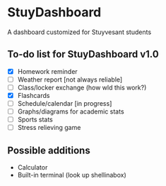 # StuyDashboard
A dashboard customized for Stuyvesant students
  
## To-do list for StuyDashboard v1.0
- [X] Homework reminder
- [ ] Weather report [not always reliable]
- [ ] Class/locker exchange (how wld this work?)
- [X] Flashcards
- [ ] Schedule/calendar [in progress]
- [ ] Graphs/diagrams for academic stats
- [ ] Sports stats
- [ ] Stress relieving game

## Possible additions
* Calculator
* Built-in terminal (look up shellinabox)
